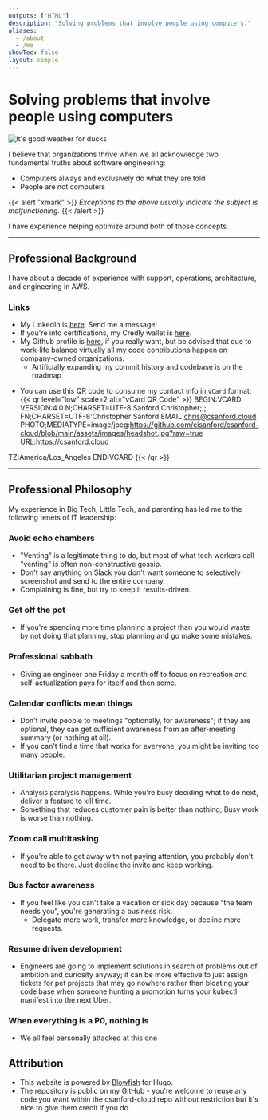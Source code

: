 ```yaml
---
outputs: ["HTML"]
description: "Solving problems that involve people using computers."
aliases:
  - /about
  - /me
showToc: false
layout: simple
---
```


# Solving problems that involve people using computers

![it's good weather for ducks](/images/seattle.png)

I believe that organizations thrive when we all acknowledge two fundamental truths about software engineering:
- Computers always and exclusively do what they are told
- People are not computers

{{< alert "xmark" >}}
*Exceptions to the above usually indicate the subject is malfunctioning.*
{{< /alert >}}

I have experience helping optimize around both of those concepts.

---

## Professional Background

I have about a decade of experience with support, operations, architecture, and engineering in AWS.

### Links
- My LinkedIn is [here](https://www.linkedin.com/in/csanford31). Send me a message!
- If you're into certifications, my Credly wallet is [here](https://www.credly.com/users/christopher-sanford.d404c872).
- My Github profile is [here](https://github.com/cisanford), if you really want, but be advised that due to work-life balance virtually all my code contributions happen on company-owned organizations.
  - Artificially expanding my commit history and codebase is on the roadmap
<!-- - You can download my resume [here](). -->

- You can use this QR code to consume my contact info in `vCard` format:
{{< qr level="low" scale=2 alt="vCard QR Code" >}}
BEGIN:VCARD
VERSION:4.0
N;CHARSET=UTF-8:Sanford;Christopher;;;
FN;CHARSET=UTF-8:Christopher Sanford
EMAIL:chris@csanford.cloud
PHOTO;MEDIATYPE=image/jpeg:https://github.com/cisanford/csanford-cloud/blob/main/assets/images/headshot.jpg?raw=true
URL:https://csanford.cloud
<!-- TEL:  update after re-activating Google Voice number -->
TZ:America/Los_Angeles
END:VCARD
{{< /qr >}}

---

## Professional Philosophy

My experience in Big Tech, Little Tech, and parenting has led me to the following tenets of IT leadership:

### Avoid echo chambers
- "Venting" is a legitimate thing to do, but most of what tech workers call "venting" is often non-constructive gossip.
- Don't say anything on Slack you don't want someone to selectively screenshot and send to the entire company.
- Complaining is fine, but try to keep it results-driven.

### Get off the pot
- If you're spending more time planning a project than you would waste by not doing that planning, stop planning and go make some mistakes.

### Professional sabbath
- Giving an engineer one Friday a month off to focus on recreation and self-actualization pays for itself and then some.

### Calendar conflicts mean things
- Don't invite people to meetings "optionally, for awareness"; if they are optional, they can get sufficient awareness from an after-meeting summary (or nothing at all).
- If you can't find a time that works for everyone, you might be inviting too many people.

### Utilitarian project management
- Analysis paralysis happens. While you're busy deciding what to do next, deliver a feature to kill time.
- Something that reduces customer pain is better than nothing; Busy work is worse than nothing.

### Zoom call multitasking
- If you're able to get away with not paying attention, you probably don't need to be there. Just decline the invite and keep working.

### Bus factor awareness
- If you feel like you can't take a vacation or sick day because "the team needs you", you're generating a business risk.
  - Delegate more work, transfer more knowledge, or decline more requests.

### Resume driven development
- Engineers are going to implement solutions in search of problems out of ambition and curiosity anyway; it can be more effective to just assign tickets for pet projects that may go nowhere rather than bloating your code base when someone hunting a promotion turns your kubectl manifest into the next Uber.

### When everything is a P0, nothing is
- We all feel personally attacked at this one

## Attribution

- This website is powered by [Blowfish](https://blowfish.page/) for Hugo.
- The repository is public on my GitHub - you're welcome to reuse any code you want within the csanford-cloud repo without restriction but it's nice to give them credit if you do.
